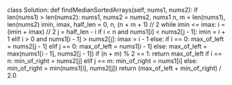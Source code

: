 class Solution:
    def findMedianSortedArrays(self, nums1, nums2):
        if len(nums1) > len(nums2):
            nums1, nums2 = nums2, nums1
        n, m = len(nums1), len(nums2)
        imin, imax, half_len = 0, n, (n + m + 1) // 2
        while imin <= imax:
            i = (imin + imax) // 2
            j = half_len - i
            if i < n and nums1[i] < nums2[j - 1]:
                imin = i + 1
            elif i > 0 and nums1[i - 1] > nums2[j]:
                imax = i - 1
            else:
                if i == 0:
                    max_of_left = nums2[j - 1]
                elif j == 0:
                    max_of_left = nums1[i - 1]
                else:
                    max_of_left = max(nums1[i - 1], nums2[j - 1])
                if (n + m) % 2 == 1:
                    return max_of_left
                if i == n:
                    min_of_right = nums2[j]
                elif j == m:
                    min_of_right = nums1[i]
                else:
                    min_of_right = min(nums1[i], nums2[j])
                return (max_of_left + min_of_right) / 2.0
